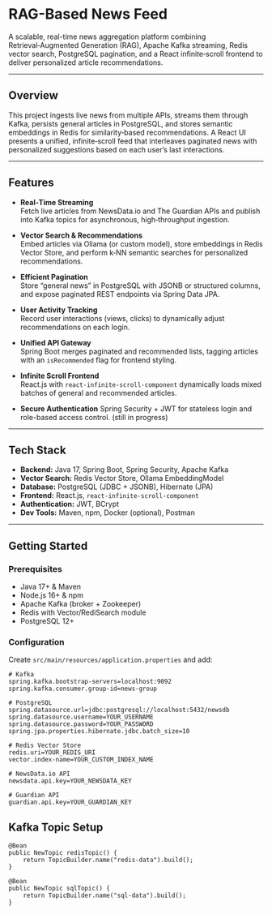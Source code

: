 # RAG-Based News Feed

A scalable, real-time news aggregation platform combining Retrieval‑Augmented Generation (RAG), Apache Kafka streaming, Redis vector search, PostgreSQL pagination, and a React infinite‑scroll frontend to deliver personalized article recommendations.

---

## Overview

This project ingests live news from multiple APIs, streams them through Kafka, persists general articles in PostgreSQL, and stores semantic embeddings in Redis for similarity‑based recommendations. A React UI presents a unified, infinite‑scroll feed that interleaves paginated news with personalized suggestions based on each user’s last interactions.

---

## Features

- **Real‑Time Streaming**  
  Fetch live articles from NewsData.io and The Guardian APIs and publish into Kafka topics for asynchronous, high‑throughput ingestion.

- **Vector Search & Recommendations**  
  Embed articles via Ollama (or custom model), store embeddings in Redis Vector Store, and perform k‑NN semantic searches for personalized recommendations.

- **Efficient Pagination**  
  Store “general news” in PostgreSQL with JSONB or structured columns, and expose paginated REST endpoints via Spring Data JPA.

- **User Activity Tracking**  
  Record user interactions (views, clicks) to dynamically adjust recommendations on each login.

- **Unified API Gateway**  
  Spring Boot merges paginated and recommended lists, tagging articles with an `isRecommended` flag for frontend styling.

- **Infinite Scroll Frontend**  
  React.js with `react-infinite-scroll-component` dynamically loads mixed batches of general and recommended articles.

- **Secure Authentication** 
  Spring Security + JWT for stateless login and role-based access control.  (still in progress)

---

## Tech Stack

- **Backend:** Java 17, Spring Boot, Spring Security, Apache Kafka  
- **Vector Search:** Redis Vector Store, Ollama EmbeddingModel  
- **Database:** PostgreSQL (JDBC + JSONB), Hibernate (JPA)  
- **Frontend:** React.js, `react-infinite-scroll-component`  
- **Authentication:** JWT, BCrypt  
- **Dev Tools:** Maven, npm, Docker (optional), Postman

---

## Getting Started

### Prerequisites

- Java 17+ & Maven  
- Node.js 16+ & npm  
- Apache Kafka (broker + Zookeeper)  
- Redis with Vector/RediSearch module  
- PostgreSQL 12+

### Configuration

Create `src/main/resources/application.properties` and add:

```properties
# Kafka
spring.kafka.bootstrap-servers=localhost:9092
spring.kafka.consumer.group-id=news-group

# PostgreSQL
spring.datasource.url=jdbc:postgresql://localhost:5432/newsdb
spring.datasource.username=YOUR_USERNAME
spring.datasource.password=YOUR_PASSWORD
spring.jpa.properties.hibernate.jdbc.batch_size=10

# Redis Vector Store
redis.uri=YOUR_REDIS_URI
vector.index-name=YOUR_CUSTOM_INDEX_NAME

# NewsData.io API
newsdata.api.key=YOUR_NEWSDATA_KEY

# Guardian API
guardian.api.key=YOUR_GUARDIAN_KEY
`````

## Kafka Topic Setup
```properties
@Bean
public NewTopic redisTopic() {
    return TopicBuilder.name("redis-data").build();
}

@Bean
public NewTopic sqlTopic() {
    return TopicBuilder.name("sql-data").build();
}
`````

